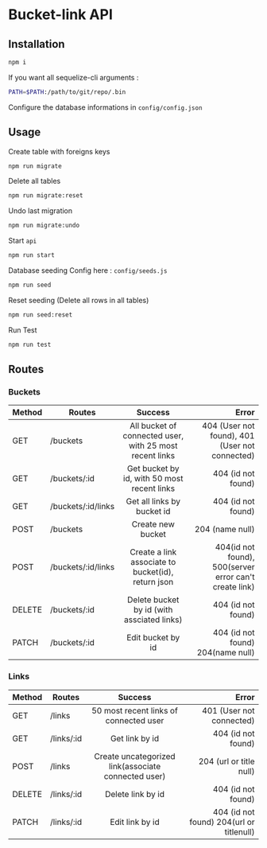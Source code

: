 # Bucket-link API

## Installation
``` bash
npm i
```
If you want all sequelize-cli arguments :
``` bash
PATH=$PATH:/path/to/git/repo/.bin
```
Configure the database informations in `config/config.json`

## Usage
Create table with foreigns keys
``` bash
npm run migrate
```
Delete all tables
``` bash
npm run migrate:reset
```
Undo last migration
``` bash
npm run migrate:undo
```
Start `api`
``` bash
npm run start
```
Database seeding
Config here : `config/seeds.js`
``` bash
npm run seed
  ```
Reset seeding (Delete all rows in all tables)
  ``` bash
  npm run seed:reset
  ```
  Run Test
  ```bash
  npm run test
  ```

## Routes

### Buckets
  | Method | Routes        | Success           | Error  |
  | ------ | ------------- |:-------------:| -----:|
  |GET| /buckets      | All bucket of connected user, with 25 most recent links | 404 (User not found), 401 (User not connected) |
  |GET| /buckets/:id      | Get bucket by id, with 50 most recent links      | 404 (id not found) |
  |GET| /buckets/:id/links | Get all links by bucket id     |    404 (id not found) |
  |POST|/buckets|Create new bucket | 204 (name null)|
  |POST|/buckets/:id/links|Create a link associate to bucket(id), return json|404(id not found), 500(server error can't create link)
  |DELETE|/buckets/:id|Delete bucket by id (with assciated links)|404 (id not found)|
  |PATCH|/buckets/:id|Edit bucket by id|404 (id not found) 204(name null)|

### Links
  | Method | Routes        | Success           | Error  |
  | ------ | ------------- |:-------------:| -----:|
  |GET| /links      | 50 most recent links of connected user | 401 (User not connected) |
  |GET| /links/:id      | Get link by id      | 404 (id not found) |
  |POST|/links|Create uncategorized link(associate connected user) | 204 (url or title null)|
  |DELETE|/links/:id|Delete link by id|404 (id not found)|
  |PATCH|/links/:id|Edit link by id|404 (id not found) 204(url or titlenull)|
